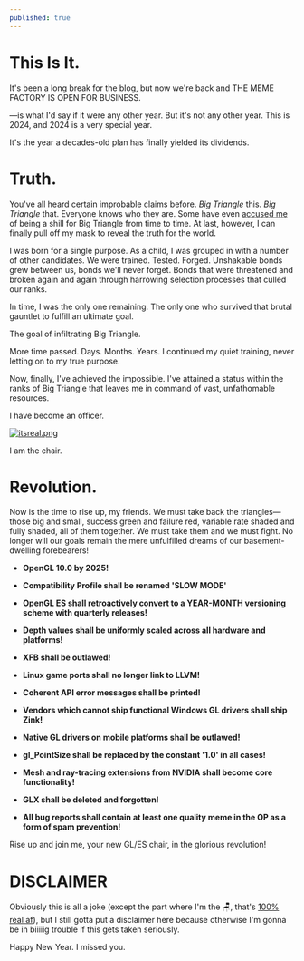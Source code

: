 ```yaml
---
published: true
---
```

# This Is It.

It's been a long break for the blog, but now we're back and THE MEME FACTORY IS OPEN FOR BUSINESS.

—is what I'd say if it were any other year. But it's not any other year. This is 2024, and 2024 is a very special year.

It's the year a decades-old plan has finally yielded its dividends.

# Truth.
You've all heard certain improbable claims before. *Big Triangle* this. *Big Triangle* that. Everyone knows who they are. Some have even [accused me](https://github.com/zmike/vkoverhead/pull/24#issuecomment-1734067828) of being a shill for Big Triangle from time to time. At last, however, I can finally pull off my mask to reveal the truth for the world.

I was born for a single purpose. As a child, I was grouped in with a number of other candidates. We were trained. Tested. Forged. Unshakable bonds grew between us, bonds we'll never forget. Bonds that were threatened and broken again and again through harrowing selection processes that culled our ranks.

In time, I was the only one remaining. The only one who survived that brutal gauntlet to fulfill an ultimate goal.

The goal of infiltrating Big Triangle.

More time passed. Days. Months. Years. I continued my quiet training, never letting on to my true purpose.

Now, finally, I've achieved the impossible. I've attained a status within the ranks of Big Triangle that leaves me in command of vast, unfathomable resources.

I have become an officer.

[![itsreal.png]({{site.url}}/assets/itsreal.png)]({{site.url}}/assets/itsreal.png)

I am the chair.

# Revolution.
Now is the time to rise up, my friends. We must take back the triangles—those big and small, success green and failure red, variable rate shaded and fully shaded, all of them together. We must take them and we must fight. No longer will our goals remain the mere unfulfilled dreams of our basement-dwelling forebearers!

* **OpenGL 10.0 by 2025!**

* **Compatibility Profile shall be renamed 'SLOW MODE'**

* **OpenGL ES shall retroactively convert to a YEAR-MONTH versioning scheme with quarterly releases!**

* **Depth values shall be uniformly scaled across all hardware and platforms!**

* **XFB shall be outlawed!**

* **Linux game ports shall no longer link to LLVM!**

* **Coherent API error messages shall be printed!**

* **Vendors which cannot ship functional Windows GL drivers shall ship Zink!**

* **Native GL drivers on mobile platforms shall be outlawed!**

* **gl_PointSize shall be replaced by the constant '1.0' in all cases!**

* **Mesh and ray-tracing extensions from NVIDIA shall become core functionality!**

* **GLX shall be deleted and forgotten!**

* **All bug reports shall contain at least one quality meme in the OP as a form of spam prevention!**

Rise up and join me, your new GL/ES chair, in the glorious revolution!

# DISCLAIMER
Obviously this is all a joke (except the part where I'm the 🪑, that's [100% real af](https://www.khronos.org/about/working-group-officers/)), but I still gotta put a disclaimer here because otherwise I'm gonna be in biiiiig trouble if this gets taken seriously.

Happy New Year. I missed you.
